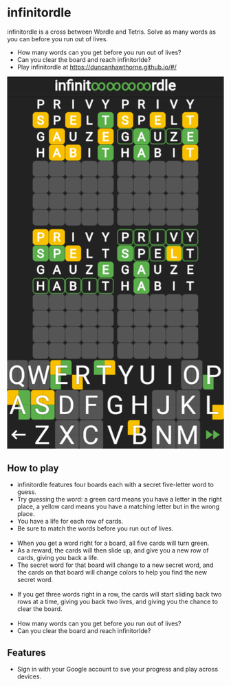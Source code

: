 # infinitordle
infinitordle is a cross between Wordle and Tetris. Solve as many words as you can before you run out of lives.

* How many words can you get before you run out of lives?
* Can you clear the board and reach infinitorlde? 
* Play infinitordle at https://duncanhawthorne.github.io/#/

![](https://raw.githubusercontent.com/duncanhawthorne/infinitordle/master/infinitordle.png)

How to play
-----------

* infinitordle features four boards each with a secret five-letter word to guess. 
* Try guessing the word: a green card means you have a letter in the right place, a yellow card means you have a matching letter but in the wrong place. 
* You have a life for each row of cards. 
* Be sure to match the words before you run out of lives.  
&nbsp;&nbsp;
* When you get a word right for a board, all five cards will turn green.   
* As a reward, the cards will then slide up, and give you a new row of cards, giving you back a life.   
* The secret word for that board will change to a new secret word, and the cards on that board will change colors to help you find the new secret word.  
&nbsp;&nbsp;
* If you get three words right in a row, the cards will start sliding back two rows at a time, giving you back two lives, and giving you the chance to clear the board.  
&nbsp;&nbsp;
* How many words can you get before you run out of lives?  
* Can you clear the board and reach infinitorlde?   

Features
-----------
* Sign in with your Google account to sve your progress and play across devices. 
